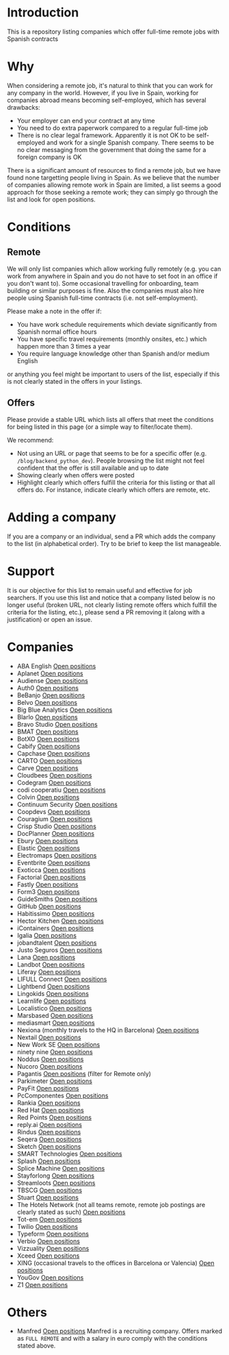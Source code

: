 # Introduction

This is a repository listing companies which offer full-time remote jobs with
Spanish contracts

# Why

When considering a remote job, it's natural to think that you can work for any
company in the world. However, if you live in Spain, working for companies
abroad means becoming self-employed, which has several drawbacks:

* Your employer can end your contract at any time
* You need to do extra paperwork compared to a regular full-time job
* There is no clear legal framework. Apparently it is not OK to be self-employed
  and work for a single Spanish company. There seems to be no clear messaging
  from the government that doing the same for a foreign company is OK

There is a significant amount of resources to find a remote job, but we have
found none targetting people living in Spain. As we believe that the number of
companies allowing remote work in Spain are limited, a list seems a good
approach for those seeking a remote work; they can simply go through the list
and look for open positions.

# Conditions

## Remote

We will only list companies which allow working fully remotely (e.g. you can
work from anywhere in Spain and you do not have to set foot in an office if you
don't want to). Some occasional travelling for onboarding, team building or
similar purposes is fine. Also the companies must also hire people using
Spanish full-time contracts (i.e. not self-employment).

Please make a note in the offer if:

* You have work schedule requirements which deviate significantly from Spanish
  normal office hours
* You have specific travel requirements (monthly onsites, etc.) which happen
  more than 3 times a year
* You require language knowledge other than Spanish and/or medium English

or anything you feel might be important to users of the list, especially if
this is not clearly stated in the offers in your listings.

## Offers

Please provide a stable URL which lists all offers that meet the conditions
for being listed in this page (or a simple way to filter/locate them).

We recommend:

* Not using an URL or page that seems to be for a specific offer (e.g.
  `/blog/backend_python_dev`). People browsing the list might not feel
  confident that the offer is still available and up to date
* Showing clearly when offers were posted
* Highlight clearly which offers fulfill the criteria for this listing
  or that all offers do. For instance, indicate clearly which offers
  are remote, etc.

# Adding a company

If you are a company or an individual, send a PR which adds the company to the
list (in alphabetical order). Try to be brief to keep the list manageable.

# Support

It is our objective for this list to remain useful and effective for job
searchers. If you use this list and notice that a company listed below is no
longer useful (broken URL, not clearly listing remote offers which fulfill
the criteria for the listing, etc.), please send a PR removing it (along
with a justification) or open an issue.

# Companies

* ABA English [Open positions](https://www.linkedin.com/school/aba-english/jobs/)
* Aplanet [Open positions](https://aplanet.org/careers/)
* Audiense [Open positions](http://aboutus.audiense.com/careers)
* Auth0 [Open positions](https://auth0.com/careers/positions?locations=Remote)
* BeBanjo [Open positions](https://bebanjo.com/careers)
* Belvo [Open positions](https://angel.co/company/belvo/jobs)
* Big Blue Analytics [Open positions](https://bigblueanalytics.com/hiring/)
* Blarlo [Open positions](https://github.com/blarlo/remote-job-offers)
* Bravo Studio [Open positions](https://www.bravostudio.app/careers)
* BMAT [Open positions](https://bmat.bamboohr.com/jobs/)
* BotXO [Open positions](https://www.botxo.ai/careers/)
* Cabify [Open positions](https://cabify.com/es/jobs)
* Capchase [Open positions](https://www.notion.so/9b9e8dbcc5a2415f9da69f1e00617f94?v=cdd6935b11024b68aba4375714c7cc00)
* CARTO [Open positions](https://carto.com/careers/)
* Carve [Open positions](https://angel.co/company/carve-2/jobs)
* Cloudbees [Open positions](https://www.cloudbees.com/careers/job)
* Codegram [Open positions](https://www.codegram.com/careers)
* codi cooperatiu [Open positions](https://codicoop.github.io/busquem-socia/)
* Colvin [Open positions](https://www.linkedin.com/company/colvin/jobs/)
* Continuum Security [Open positions](https://iriusrisk.com/resources/careers/)
* Coopdevs [Open positions](https://coopdevs.org/treballa-amb-nosaltres/)
* Couragium [Open positions](https://www.linkedin.com/jobs/view/2291806894/)
* Crisp Studio [Open positions](https://weworkremotely.com/company/crisp-studio)
* DocPlanner [Open positions](https://apply.workable.com/docplanner/)
* Ebury [Open positions](https://careers.ebury.com/)
* Elastic [Open positions](https://www.elastic.co/about/careers/)
* Electromaps [Open positions](https://www.electromaps.com/articulo/unete-al-equipo-electromaps)
* Eventbrite [Open positions](https://www.eventbritecareers.com/jobs/search?page=1&country_codes%5B%5D=ES&cities%5B%5D=Remote&query=)
* Exoticca [Open positions](https://apply.workable.com/exoticca/)
* Factorial [Open positions](https://factorialhr.com/join-factorial)
* Fastly [Open positions](https://www.fastly.com/about/careers)
* Form3 [Open positions](https://form3.tech/careers)
* GuideSmiths [Open positions](https://www.guidesmiths.com/careers)
* GitHub [Open positions](https://github.com/about/careers)
* Habitissimo [Open positions](https://www.linkedin.com/company/habitissimo/jobs/)
* Hector Kitchen [Open positions](https://hectorkitchen.recruitee.com/#section-121611)
* iContainers [Open positions](https://www.notion.so/Open-Positions-in-iContainers-a3f291c528bd4e60969b7206b09a3d0b)
* Igalia [Open positions](https://www.igalia.com/jobs/)
* jobandtalent [Open positions](https://jobandtalent.bamboohr.com/jobs/)
* Justo Seguros [Open positions](https://www.notion.so/justoseguros/Open-Positions-574be9f0ca1a4251bfa179efc37dfcb9)
* Lana [Open positions](https://boards.greenhouse.io/lana/)
* Landbot [Open positions](https://jobs.landbot.io/)
* Liferay [Open positions](https://jobs.jobvite.com/careers/liferay)
* LIFULL Connect [Open positions](https://www.lifullconnect.com/careers/)
* Lightbend [Open positions](https://www.lightbend.com/company/careers)
* Lingokids [Open positions](https://hire.withgoogle.com/public/jobs/lingokidscom)
* Learnlife [Open positions](https://learnlife.com/work-with-us)
* Localistico [Open positions](https://angel.co/company/localistico)
* Marsbased [Open positions](https://marsbased.com/es/jobs/)
* mediasmart [Open positions](https://info.mediasmart.io/careers)
* Nexiona (monthly travels to the HQ in Barcelona) [Open positions](https://angel.co/company/nexiona/jobs)
* Nextail [Open positions](https://nextaillabs.recruitee.com/)
* New Work SE [Open positions](https://www.new-work.se/en/career/vacancies)
* ninety nine [Open positions](https://www.notion.so/Open-positions-6f9c67b1a7364caa80579d3cf3a55081)
* Noddus [Open positions](https://www.enterprise.noddus.com/careers)
* Nucoro [Open positions](https://careers.nucoro.com/)
* Pagantis [Open positions](https://apply.workable.com/pagantis/) (filter for Remote only)
* Parkimeter [Open positions](https://parkimeter.factorialhr.com/#jobs)
* PayFit [Open positions](https://payfit.com/en/careers/)
* PcComponentes [Open positions](https://www.pccomponentes.com/trabaja-con-nosotros)
* Rankia [Open positions](https://www.rankia.com/empleo/trabaja-en-rankia)
* Red Hat [Open positions](https://global-redhat.icims.com/jobs/search?ss=1&searchLocation=13549--Remote)
* Red Points [Open positions](https://www.redpoints.com/jobs/)
* reply.ai [Open positions](https://replyai.bamboohr.com/jobs/)
* Rindus [Open positions](https://rindus-jobs.personio.de/search?language=en&query=remote)
* Seqera [Open positions](https://seqera.io/jobs/)
* Sketch [Open positions](https://www.sketch.com/jobs/)
* SMART Technologies [Open positions](https://smarttechnologies.recruiterbox.com/?country=Spain&q=&limit=25)
* Splash [Open positions](https://splashthat.com/careers)
* Splice Machine [Open positions](https://jobs.lever.co/splicemachine/)
* Stayforlong [Open positions](https://www.linkedin.com/company/stayforlong/jobs/)
* Streamloots [Open positions](https://streamloots.recruitee.com/)
* TBSCG [Open positions](https://www.linkedin.com/company/tbscg/jobs/)
* Stuart [Open positions](https://stuart.com/careers/)
* The Hotels Network (not all teams remote, remote job postings are clearly stated as such) [Open positions](https://info.thehotelsnetwork.com/en/careers)
* Tot-em [Open positions](https://www.linkedin.com/jobs/view/1921295220/)
* Twilio [Open positions](https://boards.greenhouse.io/twilio/)
* Typeform [Open positions](https://www.typeform.com/careers/)
* Verbio [Open positions](https://www.verbio.com/company/)
* Vizzuality [Open positions](https://vizzuality.bamboohr.com/jobs/)
* Xceed [Open positions](https://angel.co/company/xceed/jobs)
* XING (occasional travels to the offices in Barcelona or Valencia) [Open positions](https://www.xing.com/jobs/search?page=1&utf8=%E2%9C%93&nrs=1&sc_o=jobs_search_button&keywords=xing&location=barcelona&radius=)
* YouGov [Open positions](https://jobs.yougov.com/jobs)
* Z1 [Open positions](https://z1.digital/careers)

# Others

* Manfred [Open positions](https://github.com/getmanfred/offers/wiki) Manfred is
  a recruiting company. Offers marked as `FULL REMOTE` and with a salary in euro
  comply with the conditions stated above.
